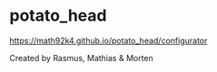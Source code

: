 # potato_head

https://math92k4.github.io/potato_head/configurator

Created by Rasmus, Mathias & Morten
